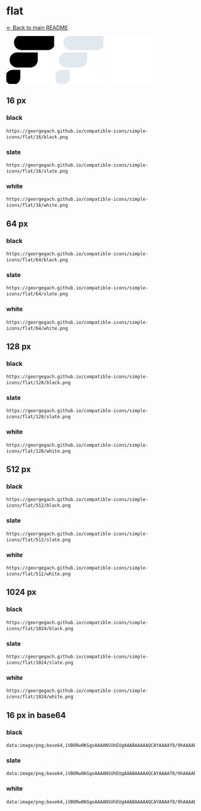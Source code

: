 # flat

[← Back to main README](../../README.md)


<img src="./128/black.png" width="128" alt="flat black icon" />
<img src="./128/slate.png" width="128" alt="flat slate icon" />
<img src="./128/white.png" width="128" alt="flat white icon" />

## 16 px

### black
```
https://georgegach.github.io/compatible-icons/simple-icons/flat/16/black.png
```

### slate
```
https://georgegach.github.io/compatible-icons/simple-icons/flat/16/slate.png
```

### white
```
https://georgegach.github.io/compatible-icons/simple-icons/flat/16/white.png
```

## 64 px

### black
```
https://georgegach.github.io/compatible-icons/simple-icons/flat/64/black.png
```

### slate
```
https://georgegach.github.io/compatible-icons/simple-icons/flat/64/slate.png
```

### white
```
https://georgegach.github.io/compatible-icons/simple-icons/flat/64/white.png
```

## 128 px

### black
```
https://georgegach.github.io/compatible-icons/simple-icons/flat/128/black.png
```

### slate
```
https://georgegach.github.io/compatible-icons/simple-icons/flat/128/slate.png
```

### white
```
https://georgegach.github.io/compatible-icons/simple-icons/flat/128/white.png
```

## 512 px

### black
```
https://georgegach.github.io/compatible-icons/simple-icons/flat/512/black.png
```

### slate
```
https://georgegach.github.io/compatible-icons/simple-icons/flat/512/slate.png
```

### white
```
https://georgegach.github.io/compatible-icons/simple-icons/flat/512/white.png
```

## 1024 px

### black
```
https://georgegach.github.io/compatible-icons/simple-icons/flat/1024/black.png
```

### slate
```
https://georgegach.github.io/compatible-icons/simple-icons/flat/1024/slate.png
```

### white
```
https://georgegach.github.io/compatible-icons/simple-icons/flat/1024/white.png
```

## 16 px in base64

### black
```
data:image/png;base64,iVBORw0KGgoAAAANSUhEUgAAABAAAAAQCAYAAAAf8/9hAAAABmJLR0QA/wD/AP+gvaeTAAAAw0lEQVQ4jZXSMWoCURSF4S/TpQwIGlO5B92Da4iQTQhuQXAJsbawsLK1FjdgoUmROkJIoaSLFo46DDPqPXCLB/ec+3N4XJRghh/sA3NWG9ugeZ9kAqp4FNMu+6jgK0iwesglNjDAyx3XP9HLBrTwiqcSwwTTsrQ3bG7gvhcZTyV2HTsIK7m9QkrwcW2hg2/F6P9YK+kmW2IzDcovLjHEb9n1Z4wwT6d/DbVI6xzyImJOUI9ezAf8FRCFNHb8RDusUIuYD1UcTwlKVSxwAAAAAElFTkSuQmCC
```

### slate
```
data:image/png;base64,iVBORw0KGgoAAAANSUhEUgAAABAAAAAQCAYAAAAf8/9hAAAABmJLR0QA/wD/AP+gvaeTAAABJ0lEQVQ4jZWQTUoDQRCFv9eZCOLGSECNiGThBUTBE3gIBS8hBLxC0BPoFVyJGxdCDuEmZhE1GiWCYyAqmulykR9jMpKZWlW/7vdV9RP9MjPXeA4vTdrAyJGwgkHTaLV3DG1jzCU1A7hBI7QIzKYxIzpDgOtyYdh9KoDnQaPn+lNYlCg7tDLVG/maD7KlIeCu+baF2MV8bIAmO1tbWjgf1wOA2+brvmTHBnmkSXcP8QVMAByAxIFBftraceWmP+mNdwpu/gUo48qCVqwTDKj5T38ad/8b4mO4idPeeIhymevuTHRSzOXCOEBQb3WWXdQ9kigC4FVZLcwfJvkXQOCi7wqwbtafmFHSXABwiMIfZUBKCpDxMSp4b9V0ALgSvADvGFUfZEtpAD8BaGADOYVF2gAAAABJRU5ErkJggg==
```

### white
```
data:image/png;base64,iVBORw0KGgoAAAANSUhEUgAAABAAAAAQCAYAAAAf8/9hAAAABmJLR0QA/wD/AP+gvaeTAAAA30lEQVQ4jZWSPUpDQRRGzw1pxEoQ4k+Vwh0YcAVZRAJuQhDcQnAFugILq2CXJouwMEkX0kQQm2DnsXmJg84jb75q5t75Dvd+DFRSW+pE/bBAbX7VB66AQwrUSs4d4KDEDGxSwAuwLASsIr2pXWAEnDcwL4DbHUDtAQPgqMbwHBHjbEe9Vt/3BP6Q824zuAGOG4xdC9gngXl9V4fqumb0b3WmZrNJQ7wEhvwP8RV4jIjPLEA9Be6BblWbRsRdw9VoA1PgIqk1zWX3+KzEkAN8/anNigjqU/WJNuqbelLi/wGYRrQoEVCDAwAAAABJRU5ErkJggg==
```

